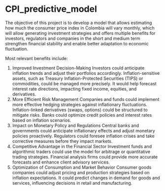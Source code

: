 # CPI_predictive_model
The objective of this project is to develop a model that allows estimating how much the consumer price index in Colombia will vary monthly, which will allow generating investment strategies and offers multiple benefits for investors, regulators and companies in the short and medium term strengthen financial stability and enable better adaptation to economic fluctuation.

Most relevant benefits include:

1. Improved Investment Decision-Making
Investors could anticipate inflation trends and adjust their portfolios accordingly.
Inflation-sensitive assets, such as Treasury Inflation-Protected Securities (TIPS) or commodities, could be managed more precisely.
It would help forecast interest rate directions, impacting fixed income, equities, and derivatives.
2. More Efficient Risk Management
Companies and funds could implement more effective hedging strategies against inflationary fluctuations.
Inflation-linked derivatives (swaps, options) could be structured to mitigate risks.
Banks could optimize credit policies and interest rates based on inflation scenarios.
3. Impact on Monetary Policy and Regulations
Central banks and governments could anticipate inflationary effects and adjust monetary policies proactively.
Regulators could foresee inflation crises and take corrective measures before they impact markets.
4. Competitive Advantage in the Financial Sector
Investment funds and algorithmic traders could use the model for arbitrage or quantitative trading strategies.
Financial analysis firms could provide more accurate forecasts and enhance client advisory services.
5. Optimization of Consumption and Market Behavior
Consumer goods companies could adjust pricing and production strategies based on inflation expectations.
It could predict changes in demand for goods and services, influencing decisions in retail and manufacturing.
